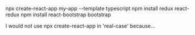 npx create-react-app my-app --template typescript
npm install redux react-redux
npm install react-bootstrap bootstrap

I would not use npx create-react-app in 'real-case' because...
